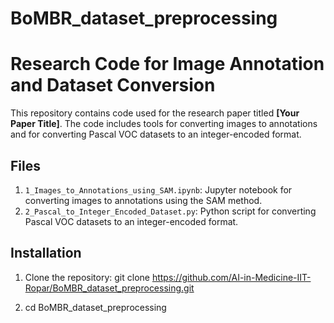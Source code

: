 # BoMBR_dataset_preprocessing
# Research Code for Image Annotation and Dataset Conversion

This repository contains code used for the research paper titled **[Your Paper Title]**. The code includes tools for converting images to annotations and for converting Pascal VOC datasets to an integer-encoded format.

## Files

1. `1_Images_to_Annotations_using_SAM.ipynb`: Jupyter notebook for converting images to annotations using the SAM method.
2. `2_Pascal_to_Integer_Encoded_Dataset.py`: Python script for converting Pascal VOC datasets to an integer-encoded format.

## Installation

1. Clone the repository:
   git clone https://github.com/AI-in-Medicine-IIT-Ropar/BoMBR_dataset_preprocessing.git

2. cd BoMBR_dataset_preprocessing


